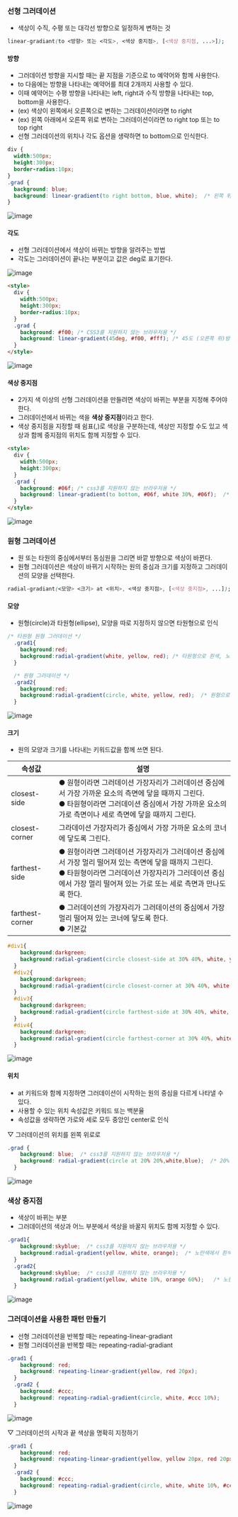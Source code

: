 ### 선형 그러데이션

- 색상이 수직, 수평 또는 대각선 방향으로 일정하게 변하는 것

```css
linear-gradiant(to <방향> 또는 <각도>, <색상 중지점>, [<색상 중지점, ...>]);
```

#### 방향

- 그러데이션 방향을 지시할 때는 끝 지점을 기준으로 to 예약어와 함께 사용한다.
- to 다음에는 방향을 나타내는 예약어를 최대 2개까지 사용할 수 있다.
- 이때 예약어는 수평 방향을 나타내는 left, right과 수직 방향을 나타내는 top, bottom을 사용한다.
- (ex) 색상이 왼쪽에서 오른쪽으로 변하는 그러데이션이라면 to right
- (ex) 왼쪽 아래에서 오른쪽 위로 변하는 그러데이션이라면 to right top 또는 to top right
- 선형 그러데이션의 위치나 각도 옵션을 생략하면 to bottom으로 인식한다.

```css
div {
  width:500px;
  height:300px;
  border-radius:10px;
}
.grad {
  background: blue;
  background: linear-gradient(to right bottom, blue, white);  /* 왼쪽 위에서 오른쪽 아래 방향으로, 파랑에서 흰색으로 */
}
```
![image](https://github.com/Seonghyun-Park/Web/assets/121333241/023d34f6-e80c-4627-9e80-880b3f2bc62a)

#### 각도

- 선형 그러데이션에서 색상이 바뀌는 방향을 알려주는 방법
- 각도는 그러데이션이 끝나는 부분이고 값은 deg로 표기한다.

![image](https://github.com/Seonghyun-Park/Web/assets/121333241/a451fdd8-8bac-42c1-8377-80f34f25c171)

```html
<style>
  div {
    width:500px;
    height:300px;
    border-radius:10px;
  }
  .grad { 
    background: #f00; /* CSS3를 지원하지 않는 브라우저용 */
    background: linear-gradient(45deg, #f00, #fff); /* 45도 (오른쪽 위)방향으로, 빨간색에서 흰색으로 */
  }
</style>
```
![image](https://github.com/Seonghyun-Park/Web/assets/121333241/80c42cfd-1f9c-49e0-ab43-9d28ec484d0d)

#### 색상 중지점

- 2가지 색 이상의 선형 그러데이션을 만들려면 색상이 바뀌는 부분을 지정해 주어야 한다.
- 그러데이션에서 바뀌는 색을 **색상 중지점**이라고 한다.
- 색상 중지점을 지정할 때 쉼표(,)로 색상을 구분하는데, 색상만 지정할 수도 있고 색상과 함께 중지점의 위치도 함께 지정할 수 있다.

```html
<style>
  div {
    width:500px;
    height:300px;
  }
  .grad {
    background: #06f; /* css3를 지원하지 않는 브라우저용 */
    background: linear-gradient(to bottom, #06f, white 30%, #06f);  /* 위에서부터 30% 위치에 색상 중지점 지정 */
  }
</style>
```
![image](https://github.com/Seonghyun-Park/Web/assets/121333241/b783ab60-e7e0-4ae1-8a85-c19d549fb3a3)

### 원형 그러데이션

- 원 또는 타원의 중심에서부터 동심원을 그리면 바깥 방향으로 색상이 바뀐다.
- 원형 그러데이션은 색상이 바뀌기 시작하는 원의 중심과 크기를 지정하고 그러데이션의 모양을 선택한다.

```css
radial-gradiant(<모양> <크기> at <위치>, <색상 중지점>, [<색상 중지점>, ...]);
```

#### 모양

- 원형(circle)과 타원형(ellipse), 모양을 따로 지정하지 않으면 타원형으로 인식

```css
/* 타원형 원형 그러데이션 */
  .grad1{
    background:red;
    background:radial-gradient(white, yellow, red); /* 타원형으로 흰색, 노란색, 빨간색으로 바뀌는 그러데이션 */
  }

  /* 원형 그러데이션 */
  .grad2{
    background:red;
    background:radial-gradient(circle, white, yellow, red);  /* 원형으로 흰색, 노란색, 빨간색으로 바뀌는 그러데이션 */
  }
```
![image](https://github.com/Seonghyun-Park/Web/assets/121333241/c281efd2-b4bf-44e5-b80d-326019650c38)

#### 크기

- 원의 모양과 크기를 나타내는 키워드값을 함께 쓰면 된다.

속성값|설명
--|--
closest-side| ● 원형이라면 그러데이션 가장자리가 그러데이션 중심에서 가장 가까운 요소의 측면에 닿을 때까지 그린다. <br> ● 타원형이라면 그러데이션 중심에서 가장 가까운 요소의 가로 측면이나 세로 측면에 닿을 때까지 그린다.
closest-corner | 그라데이션 가장자리가 중심에서 가장 가까운 요소의 코너에 닿도록 그린다.
farthest-side | ● 원형이라면 그러데이션 가장자리가 그러데이션 중심에서 가장 멀리 떨어져 있는 측면에 닿을 때까지 그린다. <br> ● 타원형이라면 그러데이션 가장자리가 그러데이션 중심에서 가장 멀리 떨어져 있는 가로 또는 세로 측면과 만나도록 한다.
farthest-corner | ● 그러데이션의 가장자리가 그러데이션의 중심에서 가장 멀리 떨어져 있는 코너에 닿도록 한다. <br> ● 기본값

```css
#div1{
    background:darkgreen;
    background:radial-gradient(circle closest-side at 30% 40%, white, yellow, green);  /* 그러데이션 중심에서 가장 가까운 측면에 닿을 때까지 */
  }
  #div2{
    background:darkgreen;
    background:radial-gradient(circle closest-corner at 30% 40%, white, yellow, green);  /* 그러데이션 중심에서 가장 가까운 꼭짓점에 닿을 때까지 */
  }
  #div3{
    background:darkgreen;
    background:radial-gradient(circle farthest-side at 30% 40%, white, yellow, green);  /* 그러데이션 중심에서 가장 멀리 떨어진 측면에 닿을 때까지 */
  }
  #div4{
    background:darkgreen;
    background:radial-gradient(circle farthest-corner at 30% 40%, white, yellow, green);  /* 그러데이션 중심에서 가장 멀리 떨어진 꼭짓점에 닿을 때까지 */
  }
```
![image](https://github.com/Seonghyun-Park/Web/assets/121333241/058d68e8-84a7-4305-a388-2270588bc75f)

#### 위치

- at 키워드와 함께 지정하면 그러데이션이 시작하는 원의 중심을 다르게 나타낼 수 있다.
- 사용할 수 있는 위치 속성값은 키워드 또는 백분율
- 속성값을 생략하면 가로와 세로 모두 중앙인 center로 인식

▽ 그러데이션의 위치를 왼쪽 위로로
```css
.grad {
    background: blue;  /* css3를 지원하지 않는 브라우저용 */
    background: radial-gradient(circle at 20% 20%,white,blue);  /* 20% 20%에서 시작하여 흰색에서 파란색으로 바뀌는 원형 그러데이션 */
  }
```
![image](https://github.com/Seonghyun-Park/Web/assets/121333241/7f81e739-cc04-427f-bdd4-1568c917eae7)

### 색상 중지점

- 색상이 바뀌는 부분
- 그러데이션의 색상과 어느 부분에서 색상을 바꿀지 위치도 함께 지정할 수 있다.

```css
.grad1{
    background:skyblue;  /* css3를 지원하지 않는 브라우저용 */
    background:radial-gradient(yellow, white, orange);  /* 노란색에서 흰색을 거쳐 주황색으로 바뀌는 타원형 그러데이션 */
  }
  .grad2{
    background:skyblue;  /* css3를 지원하지 않는 브라우저용 */
    background:radial-gradient(yellow, white 10%, orange 60%);   /* 노란색에서 10% 위치의 흰색, 60% 위치의 주황색으로 바뀌는 타원형 그러데이션 */
  }
```
![image](https://github.com/Seonghyun-Park/Web/assets/121333241/7b5a08fd-78e1-4be8-97cc-9c3428316768)

### 그러데이션을 사용한 패턴 만들기

- 선형 그러데이션을 반복할 때는 repeating-linear-gradiant
- 원형 그러데이션을 반복할 때는 repeating-radial-gradiant

```css
.grad1 {
    background: red; 
    background: repeating-linear-gradient(yellow, red 20px); 
  }
  .grad2 {
    background: #ccc; 
    background: repeating-radial-gradient(circle, white, #ccc 10%); 
  }
```
![image](https://github.com/Seonghyun-Park/Web/assets/121333241/e9f487bd-156f-4b05-aad3-dfc1fc15c61f)

▽ 그러데이션의 시작과 끝 색상을 명확히 지정하기
```css
.grad1 {
    background: red; 
    background: repeating-linear-gradient(yellow, yellow 20px, red 20px, red 40px); 
  }
  .grad2 {
    background: #ccc; 
    background: repeating-radial-gradient(circle, white, white 10%, #ccc 10%, #ccc 20%); 
  }
```
![image](https://github.com/Seonghyun-Park/Web/assets/121333241/b244a616-192b-4c73-b4de-040742a0da0d)